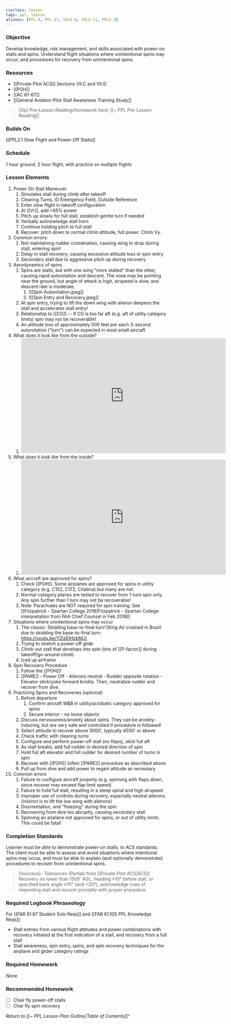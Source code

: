 ```yaml
---
cssclass: lesson
tags: ppl, lesson
aliases: [PPL.8, PPL.11, SOLO.8, SOLO.11, PPL2.3]
---
```

### Objective
Develop knowledge, risk management, and skills associated with power-on stalls and spins. Understand flight situations where unintentional spins may occur, and procedures for recovery from unintentional spins.

### Resources
- [[Private Pilot ACS]] Sections VII.C and VII.D
- [[POH]]
- [[AC 61-67]]
- [[General Aviation Pilot Stall Awareness Training Study]]

> [!tip] Pre-Lesson Reading/Homework here: [[~ PPL Pre-Lesson Reading]]

### Builds On
[[PPL2.1 Slow Flight and Power-Off Stalls]]

### Schedule
1 hour ground, 2 hour flight, with practice on multiple flights

### Lesson Elements

1. Power On Stall Maneuver
	1. Simulates stall during climb after takeoff
	2. Clearing Turns, ID Emergency Field, Outside Reference
	3. Enter slow flight in takeoff configuration
	4. At [[Vr]], add >65% power
	5. Pitch up slowly for full stall, establish gentle turn if needed
	6. Verbally acknowledge stall horn
	7. Continue holding pitch to full stall
	8. Recover: pitch down to normal climb attitude, full power. Climb Vy.
2. Common errors:
	1. Not maintaining rudder coordination, causing wing to drop during stall, entering spin!
	2. Delay in stall recovery, causing excessive altitude loss or spin entry
	3. Secondary stall due to aggressive pitch up during recovery
3. Aerodynamics of spins
	1. Spins are stalls, but with one wing "more stalled" than the other, causing rapid autorotation and descent. The nose may be pointing near the ground, but angle of attack is high, airspeed is slow, and descent rate is moderate.
		1. ![[Spin Autorotation.jpeg]]
		2. ![[Spin Entry and Recovery.jpeg]]
	2. At spin entry, trying to lift the down wing with aileron deepens the stall and accelerates stall entry!
	3. Relationship to [[CG]] -- If CG is too far aft (e.g. aft of utility category limits) spin may not be recoverable!
	4. An altitude loss of approximately 500 feet per each 3-second autorotation ("turn") can be expected in most small aircraft
4. What does it look like from the outside?
	1. <iframe id="ytplayer" type="text/html" width="640" height="360" src="https://youtube.com/embed/oDiIO8SnRFM"  frameborder="0"></iframe>
5. What does it look like from the inside?
	1. <iframe id="ytplayer" type="text/html" width="640" height="360" src="https://youtube.com/embed/4dSrjVR0MvE"  frameborder="0"></iframe>
6. What aircraft are approved for spins?
	1. Check [[POH]]. Some airplanes are approved for spins in utility category (e.g. C152, C172, Citabria) but many are not.
	2. Normal category planes are tested to recover from 1-turn spin only. Any spin further than 1 turn may not be recoverable!
	3. Note: Parachutes are NOT required for spin training. See [[Fitzpatrick - Spartan College 2018|Fitzpatrick - Spartan College interpretation from FAA Chief Counsel in Feb 2018]]
7. Situations where unintentional spins may occur
	1. The classic: Skidding base-to-final turn^[King Air crashed in Brazil due to skidding the base-to-final turn: https://youtu.be/YZIzEtHzbNU]
	2. Trying to stretch a power-off glide
	3. Climb-out stall that develops into spin (lots of [[P-factor]] during takeoff/go-around climb)
	4. Iced up airframe
8. Spin Recovery Procedure
	1. Follow the [[POH]]!
	2. [[PARE]] - Power Off - Ailerons neutral - Rudder opposite rotation - Elevator stick/yoke forward briskly. Then, neutralize rudder and recover from dive.
9. Practicing Spins and Recoveries (optional)
	1. Before departure
		1. Confirm aircraft W&B in utility/acrobatic category approved for spins
		2. Secure interior - no loose objects
	2. Discuss nervousness/anxiety about spins. They can be anxiety-inducing, but are very safe and controlled if procedure is followed!
	3. Select altitude to recover above 3000', typically 4500' or above
	4. Check traffic with clearing turns
	5. Configure and perform power-off stall (no flaps), stick full aft
	6. As stall breaks, add full rudder in desired direction of spin
	7. Hold full aft elevator and full rudder for desired number of turns in spin
	8. Recover with [[POH]] (often [[PARE]]) procedure as described above
	9. Pull up from dive and add power to regain altitude as necessary
10. Common errors
	1. Failure to configure aircraft properly (e.g. spinning with flaps down, since recover may exceed flap limit speed)
	2. Failure to hold full stall, resulting in a steep spiral and high airspeed
	3. Improper use of controls during recovery, especially neutral ailerons (instinct is to lift the low wing with ailerons)
	4. Disorientation, and "freezing" during the spin
	5. Recovering from dive too abruptly, causing secondary stall
	6. Spinning an airplane not approved for spins, or out of utility limits. This could be fatal!

### Completion Standards
Learner must be able to demonstrate power-on stalls, to ACS standards. The client must be able to assess and avoid situations where intentional spins may occur, and must be able to explain (and optionally demonstrate) procedures to recover from unintentional spins.

> [!success]- Tolerances (Partial) from [[Private Pilot ACS|ACS]]
> Recovery no lower than 1500' AGL, heading ±10° before stall, or specified bank angle ±10° (and <20°), acknowledge cues of impending stall and recover promptly with proper procedure.


### Required Logbook Phraseology
For [[FAR 61.87 Student Solo Reqs]] and [[FAR 61.105 PPL Knowledge Reqs]]: 
- Stall entries from various flight attitudes and power combinations with recovery initiated at the first indication of a stall, and recovery from a full stall
- Stall awareness, spin entry, spins, and spin recovery techniques for the airplane and glider category ratings

### Required Homework
None
 
### Recommended Homework 
- [ ] Chair fly power-off stalls
- [ ] Char fly spin recovery

*Return to [[~ PPL Lesson Plan Outline|Table of Contents]]^*